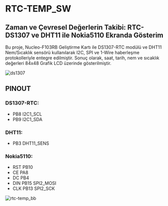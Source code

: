 # RTC-TEMP_SW

## Zaman ve Çevresel Değerlerin Takibi: RTC-DS1307 ve DHT11 ile Nokia5110 Ekranda Gösterim
Bu proje, Nucleo-F103RB Geliştirme Kartı ile DS1307-RTC modülü ve DHT11 Nem/Sıcaklık sensörü kullanılarak I2C, SPI ve 1-Wire haberleşme protokolleriyle entegre edilmiştir. Sonuç olarak, saat, tarih, nem ve sıcaklık değerleri 84x48 Grafik LCD üzerinde gösterilmiştir.


![ds1307](https://github.com/KOBASTAR-IME-2024/proje1_sw/assets/115595244/ba5bbc0b-73fe-4a46-aae0-f0b7a5ac87f0)




## PINOUT
### DS1307-RTC:
- PB8 I2C1_SCL
- PB9 I2C1_SDA
  
### DHT11:
* PB3 DHT11_SENS
  
### Nokia5110:
+ RST PB10
+ CE  PA8
+ DC  PB4
+ DIN PB15 SPI2_MOSI
+ CLK PB13 SPI2_SCK

![rtc-temp_bb](https://github.com/KOBASTAR-IME-2024/RTC-Temp_SW/assets/115595244/4fbb12c4-118b-474a-8e58-d5ba2224a88b)
